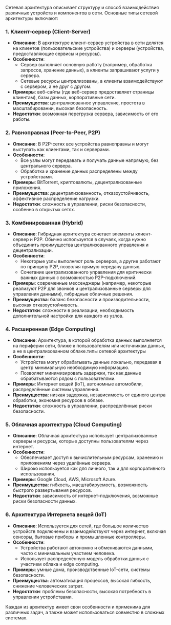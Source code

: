 Сетевая архитектура описывает структуру и способ взаимодействия различных устройств и компонентов в сети. Основные типы сетевой архитектуры включают:

### 1. **Клиент-сервер (Client-Server)**
   - **Описание**: В архитектуре клиент-сервер устройства в сети делятся на клиентов (пользовательские устройства) и серверы (устройства, предоставляющие сервисы и ресурсы).
   - **Особенности**: 
      - Сервер выполняет основную работу (например, обработка запросов, хранение данных), а клиенты запрашивают услуги у сервера.
      - Сетевые ресурсы централизованы, а клиенты взаимодействуют с сервером, а не друг с другом.
   - **Примеры**: веб-сайты (где веб-сервер предоставляет страницы клиентам), базы данных, корпоративные сети.
   - **Преимущества**: централизованное управление, простота в масштабировании, высокая безопасность.
   - **Недостатки**: возможная перегрузка сервера, зависимость от его работы.

### 2. **Равноправная (Peer-to-Peer, P2P)**
   - **Описание**: В P2P-сетях все устройства равноправны и могут выступать как клиентами, так и серверами.
   - **Особенности**: 
      - Все узлы могут передавать и получать данные напрямую, без центрального сервера.
      - Обработка и хранение данных распределены между устройствами.
   - **Примеры**: BitTorrent, криптовалюты, децентрализованные приложения.
   - **Преимущества**: децентрализованность, отказоустойчивость, эффективное распределение нагрузки.
   - **Недостатки**: сложность в управлении, риски безопасности, особенно в открытых сетях.

### 3. **Комбинированная (Hybrid)**
   - **Описание**: Гибридная архитектура сочетает элементы клиент-сервер и P2P. Обычно используется в случаях, когда нужно объединить преимущества централизованного управления и децентрализации.
   - **Особенности**: 
      - Некоторые узлы выполняют роль серверов, а другие работают по принципу P2P, позволяя прямую передачу данных.
      - Сочетание централизованного управления для критически важных данных с возможностью P2P-подключений.
   - **Примеры**: современные мессенджеры (например, некоторые реализуют P2P для звонков и централизованные серверы для управления данными), гибридные облачные решения.
   - **Преимущества**: баланс безопасности и производительности, высокая отказоустойчивость.
   - **Недостатки**: сложности в реализации, необходимость дополнительной настройки для каждого из узлов.

### 4. **Расширенная (Edge Computing)**
   - **Описание**: Архитектура, в которой обработка данных выполняется на периферии сети, ближе к пользователям или источникам данных, а не в централизованном облаке.типы сетевой архитектуры
   - **Особенности**:
      - Устройства могут обрабатывать данные локально, передавая в центр минимальную необходимую информацию.
      - Позволяет минимизировать задержки, так как данные обрабатываются рядом с пользователями.
   - **Примеры**: Интернет вещей (IoT), автономные автомобили, распределённые системы управления.
   - **Преимущества**: низкая задержка, независимость от единого центра обработки, экономия ресурсов в облаке.
   - **Недостатки**: сложность в управлении, распределённые риски безопасности.

### 5. **Облачная архитектура (Cloud Computing)**
   - **Описание**: Облачная архитектура использует централизованные серверы и ресурсы, которые доступны пользователям через интернет.
   - **Особенности**:
      - Обеспечивает доступ к вычислительным ресурсам, хранению и приложениям через удалённые сервера.
      - Широко используется как для личного, так и для корпоративного использования.
   - **Примеры**: Google Cloud, AWS, Microsoft Azure.
   - **Преимущества**: гибкость, масштабируемость, возможность быстрого развертывания ресурсов.
   - **Недостатки**: зависимость от интернет-подключения, возможные риски безопасности данных.

### 6. **Архитектура Интернета вещей (IoT)**
   - **Описание**: Используется для сетей, где большое количество устройств подключены и взаимодействуют через интернет, включая сенсоры, бытовые приборы и промышленные контроллеры.
   - **Особенности**: 
      - Устройства работают автономно и обмениваются данными, часто с минимальным участием человека.
      - Использует распределённую модель обработки данных с участием облака и edge computing.
   - **Примеры**: умные дома, производственные IoT-сети, системы безопасности.
   - **Преимущества**: автоматизация процессов, высокая гибкость, снижение человеческих затрат.
   - **Недостатки**: проблемы безопасности, высокая потребность в управлении устройствами. 

Каждая из архитектур имеет свои особенности и применима для различных задач, а также может использоваться совместно в сложных системах.